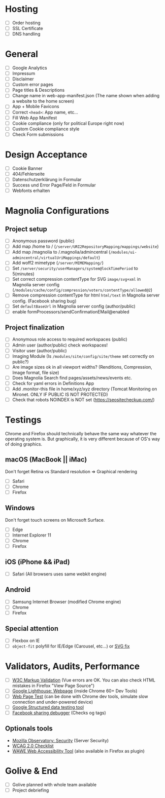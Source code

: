 # Hosting
- [ ] Order hosting
- [ ] SSL Certificate
- [ ] DNS handling

# General
- [ ] Google Analytics
- [ ] Impressum
- [ ] Disclaimer
- [ ] Custom error pages
- [ ] Page titles & Descriptions
- [ ] Change name in web-app-manifest.json (The name shown when adding a website to the home screen)
- [ ] App + Mobile Favicons
- [ ] Correct `<head>`: App name, etc...
- [ ] Fill Web App Manifest
- [ ] Cookie compliance (only for political Europe right now)
- [ ] Custom Cookie compliance style
- [ ] Check Form submissions

# Design Acceptance
- [ ] Cookie Banner
- [ ] 404/Fehlerseite
- [ ] Datenschutzerklärung in Formular
- [ ] Success und Error Page/Feld in Formular
- [ ] Webfonts erhalten

# Magnolia Configurations
## Project setup
- [ ] Anonymous password (public)
- [ ] Add map /home to / (`/server/URI2RepositoryMapping/mappings/website`)
- [ ] Add map /magnolia to /.magnolia/admincentral (`/modules/ui-admincentral/virtualUriMappings/default`)
- [ ] Add woff2 mimetype (`/server/MIMEMapping/`)
- [ ] Set `/server/security/userManagers/system@lockTimePeriod` to 5(minutes)
- [ ] Set correct compression contentType for SVG `image/svg+xml` in Magnolia server config (`/modules/cache/config/compression/voters/contentType/allowed@2`)
- [ ] Remove compression contentType for html `html/text` in Magnolia server config. (Facebook sharing bug)
- [ ] Set `defaultBaseUrl` in Magnolia server config (author/public)
- [ ] enable formProcessors/sendConfirmationEMail@enabled

## Project finalization
- [ ] Anonymous role access to required workspaces (public)
- [ ] Admin user (author/public) check workspaces!
- [ ] Visitor user (author/public)
- [ ] Imaging Module (Is `/modules/site/config/site/theme` set correctly on public?)
- [ ] Are image sizes ok in all viewport widths? (Renditions, Compression, Image format, file size)
- [ ] Does Magnolia Search find pages/assets/news/events etc.
- [ ] Check for yaml errors in Definitions App
- [ ] Add .monitor-this file in home/xyz/xyz directory (Tomcat Monitoring on Mironet. ONLY IF PUBLIC IS NOT PROTECTED)
- [ ] Check that robots NOINDEX is NOT set (https://seositecheckup.com/)

# Testings
Chrome and Firefox should technically behave the same way whatever the operating system is.
But graphically, it is very different because of OS's way of doing graphics.

## macOS (MacBook || iMac)
Don't forget Retina vs Standard resolution => Graphical rendering
- [ ] Safari
- [ ] Chrome
- [ ] Firefox

## Windows
Don't forget touch screens on Microsoft Surface.
- [ ] Edge
- [ ] Internet Explorer 11
- [ ] Chrome
- [ ] Firefox

## iOS (iPhone && iPad)
- [ ] Safari (All browsers uses same webkit engine)

## Android
- [ ] Samsung Internet Browser (modified Chrome engine)
- [ ] Chrome
- [ ] Firefox

## Special attention
- [ ] Flexbox on IE
- [ ] `object-fit` polyfill for IE/Edge (Carousel, etc...) or [SVG fix](http://www.sarasoueidan.com/blog/svg-object-fit/)

# Validators, Audits, Performance
- [ ] [W3C Markup Validation](https://validator.w3.org) (Vue errors are OK. You can also check HTML mistakes in Firefox "View Page Source")
- [ ] [Google Lighthouse: Webpage](https://developers.google.com/web/tools/lighthouse/) (inside Chrome 60+ Dev Tools)
- [ ] [Web Page Test](https://www.webpagetest.org) (can be done with Chrome dev tools, simulate slow connection and under-powered device)
- [ ] [Google Structured data testing tool](https://search.google.com/structured-data/testing-tool)
- [ ] [Facebook sharing debugger](https://developers.facebook.com/tools/debug/sharing/) (Checks og tags)

## Optionals tools
- [Mozilla Observatory: Security](https://observatory.mozilla.org) (Server Security)
- [WCAG 2.0 Checklist](http://webaim.org/standards/wcag/checklist)
- [WAWE Web Accessibility Tool](http://wave.webaim.org) (also available in Firefox as plugin)

# Golive & End
- [ ] Golive planned with whole team available
- [ ] Project debriefing
